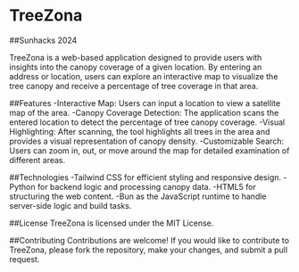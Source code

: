 # TreeZona
##Sunhacks 2024

TreeZona is a web-based application designed to provide users with insights into the canopy coverage of a given location. By entering an address or location, users can explore an interactive map to visualize the tree canopy and receive a percentage of tree coverage in that area.

##Features
-Interactive Map: Users can input a location to view a satellite map of the area.
-Canopy Coverage Detection: The application scans the entered location to detect the percentage of tree canopy coverage.
-Visual Highlighting: After scanning, the tool highlights all trees in the area and provides a visual representation of canopy density.
-Customizable Search: Users can zoom in, out, or move around the map for detailed examination of different areas.

##Technologies
-Tailwind CSS for efficient styling and responsive design.
-Python for backend logic and processing canopy data.
-HTML5 for structuring the web content.
-Bun as the JavaScript runtime to handle server-side logic and build tasks.

##License
TreeZona is licensed under the MIT License.

##Contributing
Contributions are welcome! If you would like to contribute to TreeZona, please fork the repository, make your changes, and submit a pull request.